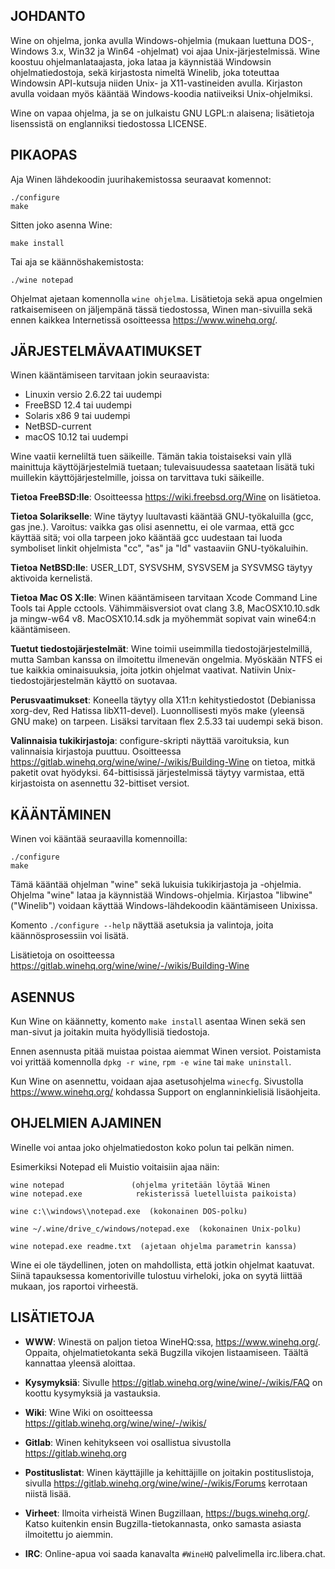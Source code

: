 ## JOHDANTO

Wine on ohjelma, jonka avulla Windows-ohjelmia (mukaan luettuna DOS-,
Windows 3.x, Win32 ja Win64 -ohjelmat) voi ajaa Unix-järjestelmissä.
Wine koostuu ohjelmanlataajasta, joka lataa ja käynnistää Windowsin
ohjelmatiedostoja, sekä kirjastosta nimeltä Winelib, joka toteuttaa
Windowsin API-kutsuja niiden Unix- ja X11-vastineiden avulla. Kirjaston
avulla voidaan myös kääntää Windows-koodia natiiveiksi Unix-ohjelmiksi.

Wine on vapaa ohjelma, ja se on julkaistu GNU LGPL:n alaisena; lisätietoja
lisenssistä on englanniksi tiedostossa LICENSE.


## PIKAOPAS

Aja Winen lähdekoodin juurihakemistossa seuraavat komennot:

```
./configure
make
```

Sitten joko asenna Wine:

```
make install
```

Tai aja se käännöshakemistosta:

```
./wine notepad
```

Ohjelmat ajetaan komennolla `wine ohjelma`. Lisätietoja sekä apua ongelmien
ratkaisemiseen on jäljempänä tässä tiedostossa, Winen man-sivuilla sekä
ennen kaikkea Internetissä osoitteessa https://www.winehq.org/.


## JÄRJESTELMÄVAATIMUKSET

Winen kääntämiseen tarvitaan jokin seuraavista:

- Linuxin versio 2.6.22 tai uudempi
- FreeBSD 12.4 tai uudempi
- Solaris x86 9 tai uudempi
- NetBSD-current
- macOS 10.12 tai uudempi

Wine vaatii kerneliltä tuen säikeille. Tämän takia toistaiseksi vain yllä
mainittuja käyttöjärjestelmiä tuetaan; tulevaisuudessa saatetaan lisätä tuki
muillekin käyttöjärjestelmille, joissa on tarvittava tuki säikeille.

**Tietoa FreeBSD:lle**:
  Osoitteessa https://wiki.freebsd.org/Wine on lisätietoa.

**Tietoa Solarikselle**:
  Wine täytyy luultavasti kääntää GNU-työkaluilla (gcc, gas jne.).
  Varoitus: vaikka gas olisi asennettu, ei ole varmaa, että gcc käyttää sitä;
  voi olla tarpeen joko kääntää gcc uudestaan tai luoda symboliset linkit
  ohjelmista "cc", "as" ja "ld" vastaaviin GNU-työkaluihin.

**Tietoa NetBSD:lle**:
  USER_LDT, SYSVSHM, SYSVSEM ja SYSVMSG täytyy aktivoida kernelistä.

**Tietoa Mac OS X:lle**:
  Winen kääntämiseen tarvitaan Xcode Command Line Tools tai Apple cctools.
  Vähimmäisversiot ovat clang 3.8, MacOSX10.10.sdk ja mingw-w64 v8.
  MacOSX10.14.sdk ja myöhemmät sopivat vain wine64:n kääntämiseen.

**Tuetut tiedostojärjestelmät**:
  Wine toimii useimmilla tiedostojärjestelmillä, mutta Samban kanssa on
  ilmoitettu ilmenevän ongelmia. Myöskään NTFS ei tue kaikkia ominaisuuksia,
  joita jotkin ohjelmat vaativat. Natiivin Unix-tiedostojärjestelmän käyttö
  on suotavaa.

**Perusvaatimukset**:
  Koneella täytyy olla X11:n kehitystiedostot (Debianissa xorg-dev,
  Red Hatissa libX11-devel).
  Luonnollisesti myös make (yleensä GNU make) on tarpeen.
  Lisäksi tarvitaan flex 2.5.33 tai uudempi sekä bison.

**Valinnaisia tukikirjastoja**:
  configure-skripti näyttää varoituksia, kun valinnaisia kirjastoja puuttuu.
  Osoitteessa https://gitlab.winehq.org/wine/wine/-/wikis/Building-Wine on tietoa, mitkä
  paketit ovat hyödyksi. 64-bittisissä järjestelmissä täytyy varmistaa, että
  kirjastoista on asennettu 32-bittiset versiot.


## KÄÄNTÄMINEN

Winen voi kääntää seuraavilla komennoilla:

```
./configure
make
```

Tämä kääntää ohjelman "wine" sekä lukuisia tukikirjastoja ja -ohjelmia.
Ohjelma "wine" lataa ja käynnistää Windows-ohjelmia.
Kirjastoa "libwine" ("Winelib") voidaan käyttää Windows-lähdekoodin
kääntämiseen Unixissa.

Komento `./configure --help` näyttää asetuksia ja valintoja, joita
käännösprosessiin voi lisätä.

Lisätietoja on osoitteessa https://gitlab.winehq.org/wine/wine/-/wikis/Building-Wine

## ASENNUS

Kun Wine on käännetty, komento `make install` asentaa Winen sekä sen man-sivut
ja joitakin muita hyödyllisiä tiedostoja.

Ennen asennusta pitää muistaa poistaa aiemmat Winen versiot. Poistamista
voi yrittää komennolla `dpkg -r wine`, `rpm -e wine` tai `make uninstall`.

Kun Wine on asennettu, voidaan ajaa asetusohjelma `winecfg`. Sivustolla
https://www.winehq.org/ kohdassa Support on englanninkielisiä lisäohjeita.


## OHJELMIEN AJAMINEN

Winelle voi antaa joko ohjelmatiedoston koko polun tai pelkän nimen.

Esimerkiksi Notepad eli Muistio voitaisiin ajaa näin:

```
wine notepad               (ohjelma yritetään löytää Winen
wine notepad.exe            rekisterissä luetelluista paikoista)

wine c:\\windows\\notepad.exe  (kokonainen DOS-polku)

wine ~/.wine/drive_c/windows/notepad.exe  (kokonainen Unix-polku)

wine notepad.exe readme.txt  (ajetaan ohjelma parametrin kanssa)
```

Wine ei ole täydellinen, joten on mahdollista, että jotkin ohjelmat kaatuvat.
Siinä tapauksessa komentoriville tulostuu virheloki, joka on syytä liittää
mukaan, jos raportoi virheestä.


## LISÄTIETOJA

- **WWW**: Winestä on paljon tietoa WineHQ:ssa, https://www.winehq.org/.
	Oppaita, ohjelmatietokanta sekä Bugzilla vikojen listaamiseen.
	Täältä kannattaa yleensä aloittaa.

- **Kysymyksiä**:
	Sivulle https://gitlab.winehq.org/wine/wine/-/wikis/FAQ on koottu kysymyksiä ja vastauksia.

- **Wiki**: Wine Wiki on osoitteessa https://gitlab.winehq.org/wine/wine/-/wikis/

- **Gitlab**: Winen kehitykseen voi osallistua sivustolla https://gitlab.winehq.org

- **Postituslistat**:
	Winen käyttäjille ja kehittäjille on joitakin postituslistoja,
	sivulla https://gitlab.winehq.org/wine/wine/-/wikis/Forums kerrotaan niistä lisää.

- **Virheet**:
	Ilmoita virheistä Winen Bugzillaan, https://bugs.winehq.org/.
	Katso kuitenkin ensin Bugzilla-tietokannasta, onko samasta asiasta
	ilmoitettu jo aiemmin.

- **IRC**: Online-apua voi saada kanavalta `#WineHQ` palvelimella irc.libera.chat.
